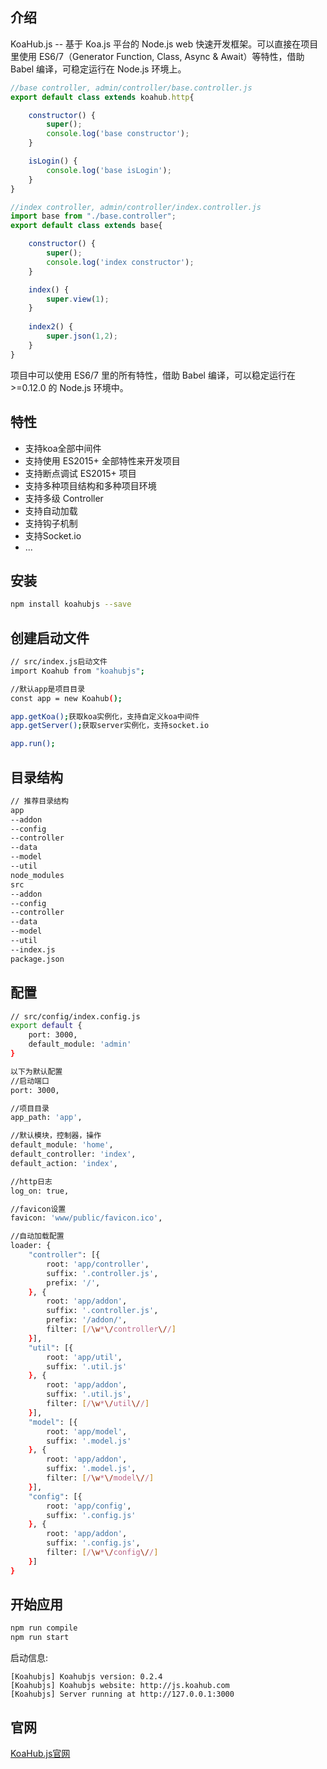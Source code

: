 ## 介绍

KoaHub.js -- 基于 Koa.js 平台的 Node.js web 快速开发框架。可以直接在项目里使用 ES6/7（Generator Function, Class, Async & Await）等特性，借助 Babel 编译，可稳定运行在 Node.js 环境上。


```js
//base controller, admin/controller/base.controller.js
export default class extends koahub.http{

    constructor() {
        super();
        console.log('base constructor');
    }

    isLogin() {
        console.log('base isLogin');
    }
}

//index controller, admin/controller/index.controller.js
import base from "./base.controller";
export default class extends base{

    constructor() {
        super();
        console.log('index constructor');
    }

    index() {
        super.view(1);
    }
    
    index2() {
        super.json(1,2);
    }
}
```

项目中可以使用 ES6/7 里的所有特性，借助 Babel 编译，可以稳定运行在 >=0.12.0 的 Node.js 环境中。

## 特性

* 支持koa全部中间件
* 支持使用 ES2015+ 全部特性来开发项目
* 支持断点调试 ES2015+ 项目
* 支持多种项目结构和多种项目环境
* 支持多级 Controller
* 支持自动加载
* 支持钩子机制
* 支持Socket.io
* ...

## 安装

```sh
npm install koahubjs --save
```

## 创建启动文件

```sh
// src/index.js启动文件
import Koahub from "koahubjs";

//默认app是项目目录
const app = new Koahub();

app.getKoa();获取koa实例化，支持自定义koa中间件
app.getServer();获取server实例化，支持socket.io

app.run();
```

## 目录结构

```sh
// 推荐目录结构
app
--addon
--config
--controller
--data
--model
--util
node_modules
src
--addon
--config
--controller
--data
--model
--util
--index.js
package.json
```

## 配置
```sh
// src/config/index.config.js
export default {
    port: 3000,
    default_module: 'admin'
}

以下为默认配置
//启动端口
port: 3000,

//项目目录
app_path: 'app',

//默认模块，控制器，操作
default_module: 'home',
default_controller: 'index',
default_action: 'index',

//http日志
log_on: true,

//favicon设置
favicon: 'www/public/favicon.ico',

//自动加载配置
loader: {
    "controller": [{
        root: 'app/controller',
        suffix: '.controller.js',
        prefix: '/',
    }, {
        root: 'app/addon',
        suffix: '.controller.js',
        prefix: '/addon/',
        filter: [/\w*\/controller\//]
    }],
    "util": [{
        root: 'app/util',
        suffix: '.util.js'
    }, {
        root: 'app/addon',
        suffix: '.util.js',
        filter: [/\w*\/util\//]
    }],
    "model": [{
        root: 'app/model',
        suffix: '.model.js'
    }, {
        root: 'app/addon',
        suffix: '.model.js',
        filter: [/\w*\/model\//]
    }],
    "config": [{
        root: 'app/config',
        suffix: '.config.js'
    }, {
        root: 'app/addon',
        suffix: '.config.js',
        filter: [/\w*\/config\//]
    }]
}

```

## 开始应用

```sh
npm run compile
npm run start
```

启动信息:

```text
[Koahubjs] Koahubjs version: 0.2.4
[Koahubjs] Koahubjs website: http://js.koahub.com
[Koahubjs] Server running at http://127.0.0.1:3000
```


## 官网
[KoaHub.js官网](http://js.koahub.com)
